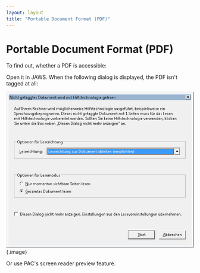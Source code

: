 ```yaml
---
layout: layout
title: "Portable Document Format (PDF)"
---
```


# Portable Document Format (PDF)

To find out, whether a PDF is accessible:

Open it in JAWS. When the following dialog is displayed, the PDF isn't tagged at all:

![Read non-tagged document with assistive technology dialog](_media/read-non-tagged-document-with-assistive-technology.png){.image}

Or use PAC's screen reader preview feature.